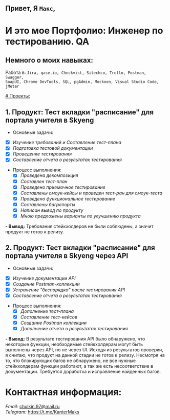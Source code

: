 ## Привет, Я `Макс`,
# И это мое Портфолио: Инженер по тестированию. QA
## Немного о моих навыках:
Работа в: ``Jira, qase.io, Checkvist, Sitechco, Trello, Postman, Swagger,``  
``SoapUI, Chrome DevTools, SQL, pgAdmin, Mockoon, Visual Studio Code, jMeter``

[# Проекты:](https://github.com/Makskanter23/my-portfolio/commit/aeed0502460984fb46c2710ceebaf184d1f5ec8f#commitcomment-123088779)
## 1. Продукт: Тест вкладки "расписание" для портала учителя в Skyeng
  - Основные задачи:
  - [x] *Изучение требований и Составление тест-плана*
  - [x] *Подготовка тестовой документации*
  - [x] *Проведение тестирования*
  - [x] *Составление отчета о результатах тестирования*

- Процесс выполнения:
  - [x] *Проведена декомпозиция*
  - [x] *Составлен тест-план*
  - [x] *Проведено приемочное тестирование*
  - [x] *Составлены смоук-кейсы и проведен тест-ран для смоук-теста*
  - [x] *Проведено функциональное тестирование*
  - [x] *Составлены багрепорты*
  - [x] *Написан вывод по продукту*
  - [x] *Мною предложены варианты по улучшению продукта*
   
**- Вывод:** Требования стейкхолдеров не были соблюдены, а значит продукт не готов к релизу.


## 2. Продукт: Тест вкладки "расписание" для портала учителя в Skyeng **через API**
  - Основные задачи:
  - [x] *Изучение документации API*
  - [x] *Создание Postman-коллекции*
  - [x] *Устранение "беспорядка" после тестирования API*
  - [x] *Cоставление отчета о результатах тестирования*

  - Процесс выполнения:
    - [x] *Дополнение тест-плана*
    - [x] *Составление тест-кейсов*
    - [x] *Создание Postman коллекции*
    - [x] *Дополнение отчета о результатах тестирования*
      
**- Вывод:** В результате тестирования API было обнаружено, что некоторые функции, необходимые стейкхолдерам могут быть выполнены через API, но не через UI.
Исходя из результатов проверки, я считаю, что продукт на данной стадии не готов к релизу. Несмотря на то, что блокирующих багов не обнаружено, не все нужные стейкхолдерам функции работают, а так же есть несоответствие в документации. 
Требуется доработка и исправление найденных багов.
  


# Контактная информация:  
*Email:* chulkin.97@mail.ru  
*Telegram:* https://t.me/KanterMaks
